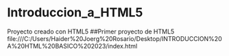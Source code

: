 # Introduccion_a_HTML5
Proyecto creado con HTML5
##Primer proyecto de HTML5
file:///C:/Users/Haider%20Joerg%20Rosario/Desktop/INTRODUCCION%20A%20HTML%20BASICO%202023/index.html
